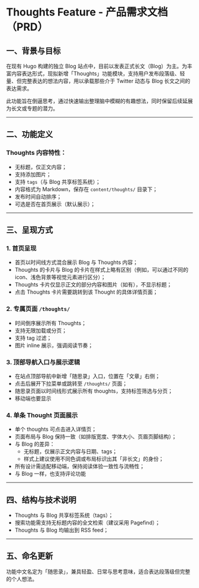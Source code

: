# Thoughts Feature - 产品需求文档（PRD）

## 一、背景与目标

在现有 Hugo 构建的独立 Blog 站点中，目前以发表正式长文（Blog）为主。为丰富内容表达形式，现拟新增「Thoughts」功能模块，支持用户发布段落级、轻量、但完整表达的想法内容，用以承载那些介于 Twitter 动态与 Blog 长文之间的表达需求。

此功能旨在倒逼思考，通过快速输出整理脑中模糊的有趣想法，同时保留后续延展为长文或专题的潜力。

---

## 二、功能定义

### Thoughts 内容特性：
- 无标题，仅正文内容；
- 支持添加图片；
- 支持 `tags`（与 Blog 共享标签系统）；
- 内容格式为 Markdown，保存在 `content/thoughts/` 目录下；
- 发布时间自动排序；
- 可选是否在首页展示（默认展示）；

---

## 三、呈现方式

### 1. 首页呈现
- 首页以时间线方式混合展示 Blog 与 Thoughts 内容；
- Thoughts 的卡片与 Blog 的卡片在样式上略有区别（例如，可以通过不同的 icon、浅色背景等视觉元素进行区分）；
- Thoughts 卡片仅显示正文的部分内容和图片（如有），不显示标题；
- 点击 Thoughts 卡片需要跳转到该 Thought 的具体详情页面；

### 2. 专属页面 `/thoughts/`
- 时间倒序展示所有 Thoughts；
- 支持无限加载或分页；
- 支持 tag 过滤；
- 图片 inline 展示，强调阅读节奏；

### 3. 顶部导航入口与展示逻辑

- 在站点顶部导航中新增「随思录」入口，位置在「文章」右侧；
- 点击后展开下拉菜单或跳转至 `/thoughts/` 页面；
- 随思录页面以时间线形式展示所有 thoughts，支持标签筛选与分页；
- 移动端也要显示

### 4. 单条 Thought 页面展示

- 单个 thoughts 可点击进入详情页；
- 页面布局与 Blog 保持一致（如排版宽度、字体大小、页眉页脚结构）；
- 与 Blog 的差异：
  - 无标题，仅展示正文内容与日期、tags；
  - 样式上建议使用不同色调或布局标识出其「非长文」的身份；
- 所有设计需适配移动端，保持阅读体验一致性与流畅性；
- 与 Blog 一样，也支持评论功能

---

## 四、结构与技术说明

- Thoughts 与 Blog 共享标签系统（tags）；
- 搜索功能需支持无标题内容的全文检索（建议采用 Pagefind）；
- Thoughts 与 Blog 均输出到 RSS feed；

---

## 五、命名更新

功能中文名定为「随思录」，兼具轻盈、日常与思考意味，适合表达段落级但完整的个人想法。
